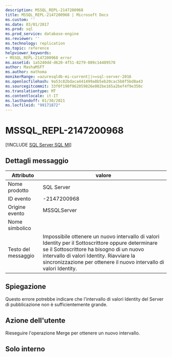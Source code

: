 ```yaml
---
description: MSSQL_REPL-2147200968
title: MSSQL_REPL-2147200968 | Microsoft Docs
ms.custom: ''
ms.date: 03/01/2017
ms.prod: sql
ms.prod_service: database-engine
ms.reviewer: ''
ms.technology: replication
ms.topic: reference
helpviewer_keywords:
- MSSQL_REPL-2147200968 error
ms.assetid: 1a5240dd-d620-4f51-8279-089c14489578
author: MashaMSFT
ms.author: mathoma
monikerRange: =azuresqldb-mi-current||>=sql-server-2016
ms.openlocfilehash: 9a53c82bdaca441499a8b5eb20cac5b8f5bd8a43
ms.sourcegitcommit: 33f0f190f962059826e002be165a2bef4f9e350c
ms.translationtype: MT
ms.contentlocale: it-IT
ms.lasthandoff: 01/30/2021
ms.locfileid: "99171872"
---
```

# <a name="mssql_repl-2147200968"></a>MSSQL_REPL-2147200968
[!INCLUDE [SQL Server SQL MI](../../includes/applies-to-version/sql-asdbmi.md)]
    
## <a name="message-details"></a>Dettagli messaggio  
  
|Attributo|valore|  
|-|-|  
|Nome prodotto|SQL Server|  
|ID evento|-2147200968|  
|Origine evento|MSSQLServer|  
|Nome simbolico||  
|Testo del messaggio|Impossibile ottenere un nuovo intervallo di valori Identity per il Sottoscrittore oppure determinare se il Sottoscrittore ha bisogno di un nuovo intervallo di valori Identity. Riavviare la sincronizzazione per ottenere il nuovo intervallo di valori Identity.|  
  
## <a name="explanation"></a>Spiegazione  
 Questo errore potrebbe indicare che l'intervallo di valori Identity del Server di pubblicazione non è sufficientemente grande.  
  
## <a name="user-action"></a>Azione dell'utente  
 Rieseguire l'operazione Merge per ottenere un nuovo intervallo.  
  
## <a name="internal-only"></a>Solo interno  
  
